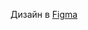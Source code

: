 Дизайн в [Figma](https://www.figma.com/file/d5vlqZXjL5vMDhIhMgJMPk/Peach-test-frontend?node-id=0%3A1&t=Fdr6ZauMa581glOw-0)
